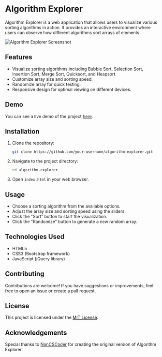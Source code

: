 # Algorithm Explorer

Algorithm Explorer is a web application that allows users to visualize various sorting algorithms in action. It provides an interactive environment where users can observe how different algorithms sort arrays of elements.

![Algorithm Explorer Screenshot](screenshot.png)

## Features

- Visualize sorting algorithms including Bubble Sort, Selection Sort, Insertion Sort, Merge Sort, Quicksort, and Heapsort.
- Customize array size and sorting speed.
- Randomize array for quick testing.
- Responsive design for optimal viewing on different devices.

## Demo

You can see a live demo of the project [here](#).

## Installation

1. Clone the repository:

    ```bash
    git clone https://github.com/your-username/algorithm-explorer.git
    ```

2. Navigate to the project directory:

    ```bash
    cd algorithm-explorer
    ```

3. Open `index.html` in your web browser.

## Usage

- Choose a sorting algorithm from the available options.
- Adjust the array size and sorting speed using the sliders.
- Click the "Sort" button to start the visualization.
- Click the "Randomize" button to generate a new random array.

## Technologies Used

- HTML5
- CSS3 (Bootstrap framework)
- JavaScript (jQuery library)

## Contributing

Contributions are welcome! If you have suggestions or improvements, feel free to open an issue or create a pull request.

## License

This project is licensed under the [MIT License](LICENSE).

## Acknowledgements

Special thanks to [NonCSCoder](https://github.com/NonCSCoder) for creating the original version of Algorithm Explorer.

